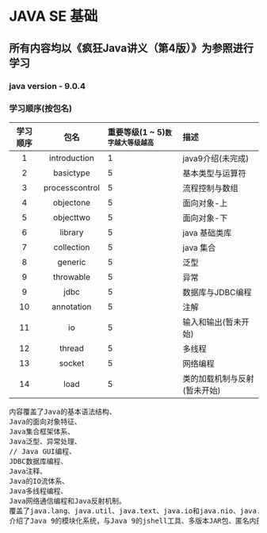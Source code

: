 # JAVA SE 基础
## 所有内容均以《疯狂Java讲义（第4版）》为参照进行学习

### java version - 9.0.4

### 学习顺序(按包名)
| 学习顺序 | 包名 | 重要等级(1 ~ 5)<small>数字越大等级越高</small> | 描述 |
|:----:|:----:|:----|:----|
| 1 | introduction | 1 | java9介绍(未完成) |
| 2 | basictype | 5 | 基本类型与运算符 |
| 3 | processcontrol | 5 | 流程控制与数组 |
| 4 | objectone | 5 | 面向对象-上 |
| 5 | objecttwo | 5 | 面向对象-下 |
| 6 | library | 5 | java 基础类库 |
| 7 | collection | 5 | java 集合 |
| 8 | generic | 5 | 泛型 |
| 9 | throwable | 5 | 异常 |
| 9 | jdbc | 5 | 数据库与JDBC编程 |
| 10 | annotation | 5 | 注解 |
| 11 | io | 5 | 输入和输出(暂未开始) |
| 12 | thread | 5 | 多线程 |
| 13 | socket | 5 | 网络编程 |
| 14 | load | 5 | 类的加载机制与反射(暂未开始) |

<pre>
内容覆盖了Java的基本语法结构、
Java的面向对象特征、
Java集合框架体系、
Java泛型、异常处理、
// Java GUI编程、
JDBC数据库编程、
Java注释、
Java的IO流体系、
Java多线程编程、
Java网络通信编程和Java反射机制。
覆盖了java.lang、java.util、java.text、java.io和java.nio、java.sql、java.awt、javax.swing包下绝大部分类和接口。
介绍了Java 9的模块化系统，与Java 9的jshell工具、多版本JAR包、匿名内部类的菱形语法、增强的try语句、私有接口方法，以及Java 9新增的各种API功能。
</pre>